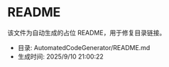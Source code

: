 ﻿# README

该文件为自动生成的占位 README，用于修复目录链接。

- 目录: AutomatedCodeGenerator/README.md
- 生成时间: 2025/9/10 21:00:22


